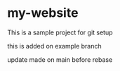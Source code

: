 # my-website

This is a sample project for git setup

this is added on example branch

update made on main before rebase
